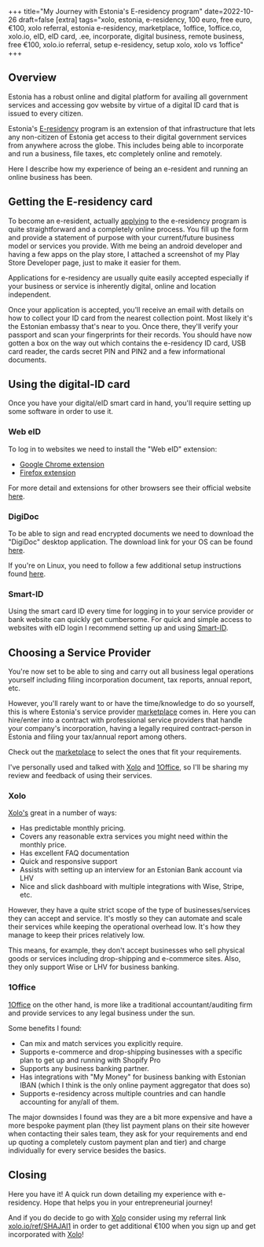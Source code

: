 +++
title="My Journey with Estonia's E-residency program"
date=2022-10-26
draft=false
[extra]
tags="xolo, estonia, e-residency, 100 euro, free euro, €100, xolo referral, estonia e-residency, marketplace, 1office, 1office.co, xolo.io, eID, eID card, .ee, incorporate, digital business, remote business, free €100, xolo.io referral, setup e-residency, setup xolo, xolo vs 1office"
+++

## Overview

Estonia has a robust online and digital platform for availing all government
services and accessing gov website by virtue of a digital ID card that is issued to every
citizen.

Estonia's [E-residency][1] program is an extension of that infrastructure that lets
any non-citizen of Estonia get access to their digital
government services from anywhere across the globe.
This includes being able to incorporate and run a
business, file taxes, etc completely online and remotely.

Here I describe how my experience of being an e-resident and running an online
business has been.

<!-- more -->
<!-- toc -->

## Getting the E-residency card

To become an e-resident, actually [applying][2] to the e-residency program is quite straightforward and a
completely online process. You fill up the form and provide a statement of
purpose with your current/future business model or services you provide.
With me being an android developer and having a few apps on the play store,
I attached a screenshot of my Play Store Developer page, just to make it
easier for them.

Applications for e-residency are usually quite easily accepted especially if your
business or service is inherently digital, online and location
independent.

Once your application is accepted, you'll receive an email with details on how
to collect your ID card from the nearest collection point. Most likely it's the
Estonian embassy that's near to you. Once there, they'll verify your
passport and scan your fingerprints for their records. You should have
now gotten a box on the way out which contains the e-residency ID card, USB card reader,
the cards secret PIN and PIN2 and a few informational documents.

## Using the digital-ID card

Once you have your digital/eID smart card in hand, you'll require setting up
some software in order to use it. 

### Web eID
To log in to websites we need to install the "Web eID" extension:
* [Google Chrome extension][6]
* [Firefox extension][5]

For more detail and extensions for other browsers see their official website
[here][4].

### DigiDoc

To be able to sign and read encrypted documents we need to download the
"DigiDoc" desktop application. The download link for your OS can be found [here][4].

If you're on Linux, you need to follow a few additional setup instructions found
[here][7].

### Smart-ID

Using the smart card ID every time for logging in to your service provider or bank
website can quickly get cumbersome. For quick and simple access to
websites with eID login I recommend setting up and using [Smart-ID](https://www.smart-id.com/).

## Choosing a Service Provider

You're now set to be able to sing and carry out all business legal operations 
yourself including filing incorporation document, tax reports, annual
report, etc.

However, you'll rarely want to or have the time/knowledge to do so yourself, 
this is where Estonia's service
provider [marketplace][3] comes in. Here you can hire/enter into a contract
with professional service providers that handle your company's incorporation,
having a legally required contract-person in Estonia and filing your tax/annual report
among others.

Check out the [marketplace][3] to select the ones that fit your requirements.

I've personally used and talked with [Xolo][8] and [1Office][9], so I'll be sharing
my review and feedback of using their services.

### Xolo

[Xolo's][8] great in a number of ways:

* Has predictable monthly pricing.
* Covers any reasonable extra services you might need within the monthly price.
* Has excellent FAQ documentation
* Quick and responsive support
* Assists with setting up an interview for an Estonian Bank account via LHV
* Nice and slick dashboard with multiple integrations with Wise, Stripe, etc.

However, they have a quite strict scope of the type of businesses/services they
can accept and service. It's mostly so they can automate and scale their
services while keeping the operational overhead low. It's how they manage
to keep their prices relatively low.

This means, for example, they don't accept businesses
who sell physical goods or services including drop-shipping and e-commerce sites.
Also, they only support Wise or LHV for business banking.

### 1Office

[1Office][9] on the other hand, is more like a traditional accountant/auditing
firm and provide services to any legal business under the sun. 

Some benefits I found:
* Can mix and match services you explicitly require.
* Supports e-commerce and drop-shipping businesses with a specific plan to get
  up and running with Shopify Pro
* Supports any business banking partner.
* Has integrations with "My Money" for business banking with Estonian IBAN
  (which I think is the only online payment aggregator that does so)
* Supports e-residency across multiple countries and can handle accounting for
  any/all of them.

The major downsides I found was they are a bit more expensive and have
a more bespoke payment plan
(they list payment plans on their site however when contacting their sales team,
they ask for your requirements and end up quoting a completely custom payment plan and
tier) and charge individually for every service besides the basics.

## Closing 

Here you have it! A quick run down detailing my experience with e-residency.
Hope that helps you in your entrepreneurial journey!

And if you do decide to go with [Xolo][8] consider using my referral link [xolo.io/ref/SHAJAI1][8] in
order to get additional €100 when you sign up and get incorporated with
[Xolo][8]!

[1]: https://www.e-resident.gov.ee/
[2]: https://www.e-resident.gov.ee/become-an-e-resident/
[3]: https://marketplace.e-resident.gov.ee/
[4]: https://www.id.ee/en/article/install-id-software/
[5]: https://addons.mozilla.org/en-US/firefox/addon/web-eid-webextension/
[6]: https://chrome.google.com/webstore/detail/web-eid/ncibgoaomkmdpilpocfeponihegamlic
[7]: https://wiki.archlinux.org/title/Electronic_identification#Estonia
[8]: https://www.xolo.io/ref/SHAJAI1
[9]: https://1office.co/company-formation-portal/
